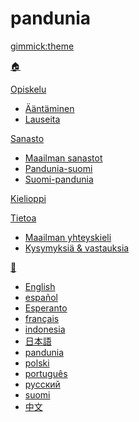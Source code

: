 # pandunia
[gimmick:theme](readable)

[🏠](index.md)

[Opiskelu]()

  * [Ääntäminen](abc.md)
  * [Lauseita](fraze.md)

[Sanasto]()

  * [Maailman sanastot](loga.md)
  * [Pandunia-suomi](pandunia-suomi.md)
  * [Suomi-pandunia](suomi-pandunia.md)

[Kielioppi](kanun.md)

[Tietoa]()

  * [Maailman yhteyskieli](dunia_pijin.md)
  * [Kysymyksiä & vastauksia](kia_i_dap.md)

[💬]()

  * [English](../engli/index.md)
  * [español](../espani/index.md)
  * [Esperanto](../esperanto/index.md)
  * [français](../frans/index.md)
  * [indonesia](../malayu/index.md)
  * [日本語](../nipon/index.md)
  * [pandunia](../pandunia/index.md)
  * [polski](../polski/index.md)
  * [português](../portugal/index.md)
  * [русский](../rusi/index.md)
  * [suomi](../suomi/index.md)
  * [中文](../zhongwen/index.md)

